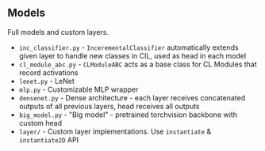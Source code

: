 ## Models
Full models and custom layers.
- `inc_classifier.py` - `IncerementalClassifier` automatically extends given layer to handle new classes in CIL, used as head in each model
- `cl_module_abc.py` - `CLModuleABC` acts as a base class for CL Modules that record activations
- `lenet.py` - LeNet
- `mlp.py` - Customizable MLP wrapper
- `densenet.py` - Dense architecture - each layer receives concatenated outputs of all previous layers, head receives all outputs
- `big_model.py` - "Big model" - pretrained torchvision backbone with custom head
- `layer/` - Custom layer implementations. Use `instantiate` & `instantiate2D` API
